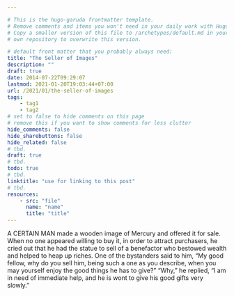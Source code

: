 ```yaml
---

# This is the hugo-garuda frontmatter template.
# Remove comments and items you won't need in your daily work with Hugo.
# Copy a smaller version of this file to /archetypes/default.md in your
# own repository to overwrite this version.

# default front matter that you probably always need:
title: "The Seller of Images"
description: ""
draft: true
date: 2014-07-22T09:29:07
lastmod: 2021-01-20T19:03:44+07:00
url: /2021/01/the-seller-of-images
tags:
    - tag1
    - tag2
# set to false to hide comments on this page
# remove this if you want to show comments for less clutter
hide_comments: false
hide_sharebuttons: false
hide_related: false
# tbd.
draft: true
# tbd.
todo: true
# tbd.
linktitle: "use for linking to this post"
# tbd.
resources:
    - src: "file"
      name: "name"
      title: "title"
---
```

A CERTAIN MAN made a wooden image of Mercury and offered it for sale. When no one appeared willing to buy it, in order to attract purchasers, he cried out that he had the statue to sell of a benefactor who bestowed wealth and helped to heap up riches. One of the bystanders said to him, “My good fellow, why do you sell him, being such a one as you describe, when you may yourself enjoy the good things he has to give?” “Why,” he replied, “I am in need of immediate help, and he is wont to give his good gifts very slowly.”
